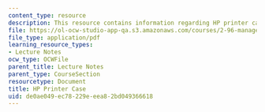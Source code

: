 ```yaml
---
content_type: resource
description: This resource contains information regarding HP printer case.
file: https://ol-ocw-studio-app-qa.s3.amazonaws.com/courses/2-96-management-in-engineering-fall-2012/de0ae049ec78229eeea82bd049366618_MIT2_96F12_lec19.pdf
file_type: application/pdf
learning_resource_types:
- Lecture Notes
ocw_type: OCWFile
parent_title: Lecture Notes
parent_type: CourseSection
resourcetype: Document
title: HP Printer Case
uid: de0ae049-ec78-229e-eea8-2bd049366618
---
```


